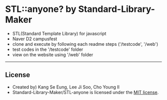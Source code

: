 # STL::anyone? by Standard-Library-Maker
- STL(Standard Template Library) for javascript
- Naver D2 campusfest
- clone and execute by following each readme steps ('/testcode', '/web')
- test codes in the '/testcode' folder
- view on the website using '/web' folder

-----
## License
- Created by) Kang Se Eung, Lee Ji Soo, Cho Young Il
- Standard-Library-Maker/STL-anyone is licensed under the [MIT license](LICENSE).
